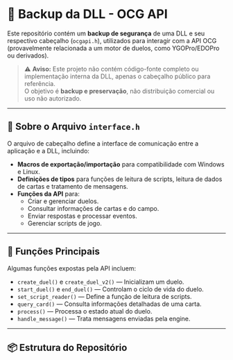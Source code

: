 # 🔹 Backup da DLL - OCG API

Este repositório contém um **backup de segurança** de uma DLL e seu respectivo cabeçalho (`ocgapi.h`), utilizados para interagir com a API OCG (provavelmente relacionada a um motor de duelos, como YGOPro/EDOPro ou derivados).

> ⚠️ **Aviso:** Este projeto não contém código-fonte completo ou implementação interna da DLL, apenas o cabeçalho público para referência.  
> O objetivo é **backup e preservação**, não distribuição comercial ou uso não autorizado.

---

## 📄 Sobre o Arquivo `interface.h`

O arquivo de cabeçalho define a interface de comunicação entre a aplicação e a DLL, incluindo:

- **Macros de exportação/importação** para compatibilidade com Windows e Linux.
- **Definições de tipos** para funções de leitura de scripts, leitura de dados de cartas e tratamento de mensagens.
- **Funções da API** para:
  - Criar e gerenciar duelos.
  - Consultar informações de cartas e do campo.
  - Enviar respostas e processar eventos.
  - Gerenciar scripts de jogo.

---

## 🔧 Funções Principais

Algumas funções expostas pela API incluem:

- `create_duel()` e `create_duel_v2()` — Inicializam um duelo.
- `start_duel()` e `end_duel()` — Controlam o ciclo de vida do duelo.
- `set_script_reader()` — Define a função de leitura de scripts.
- `query_card()` — Consulta informações detalhadas de uma carta.
- `process()` — Processa o estado atual do duelo.
- `handle_message()` — Trata mensagens enviadas pela engine.

---

## 📦 Estrutura do Repositório

